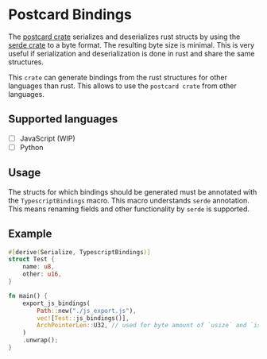# Postcard Bindings

The [postcard crate](https://github.com/jamesmunns/postcard) serializes and deserializes rust structs by using the [serde crate](https://github.com/serde-rs/serde) to a byte format. The resulting byte size is minimal. This is very useful if serialization and deserialization is done in rust and share the same structures.

This `crate` can generate bindings from the rust structures for other languages than rust. This allows to use the `postcard crate` from other languages.

## Supported languages

- [ ] JavaScript (WIP)
- [ ] Python

## Usage

The structs for which bindings should be generated must be annotated with the `TypescriptBindings` macro. This macro understands `serde` annotation. This means renaming fields and other functionality by `serde` is supported.

## Example

```rust
#[derive(Serialize, TypescriptBindings)]
struct Test {
    name: u8,
    other: u16,
}

fn main() {
    export_js_bindings(
        Path::new("./js_export.js"),
        vec![Test::js_bindings()],
        ArchPointerLen::U32, // used for byte amount of `usize` and `isize`
    )
    .unwrap();
}
```